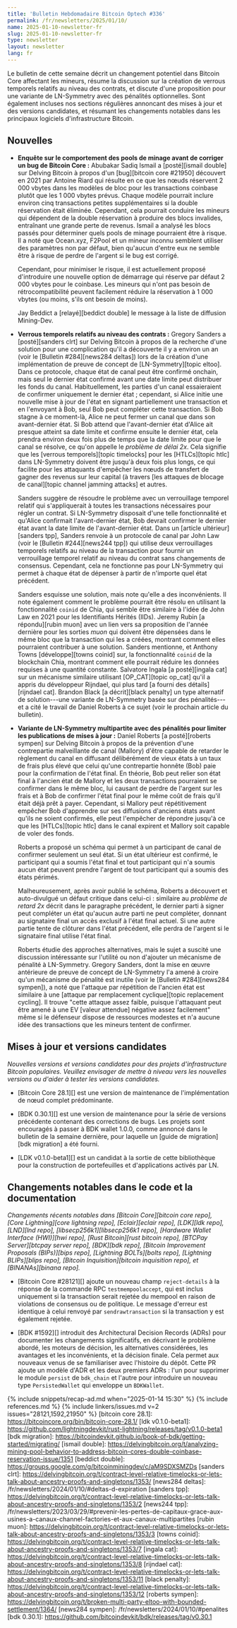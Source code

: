 ```yaml
---
title: 'Bulletin Hebdomadaire Bitcoin Optech #336'
permalink: /fr/newsletters/2025/01/10/
name: 2025-01-10-newsletter-fr
slug: 2025-01-10-newsletter-fr
type: newsletter
layout: newsletter
lang: fr
---
```

Le bulletin de cette semaine décrit un changement potentiel dans Bitcoin Core
affectant les mineurs, résume la discussion sur la création de verrous temporels relatifs au niveau
des contrats, et discute d'une proposition pour une variante de LN-Symmetry
avec des pénalités optionnelles. Sont également incluses nos sections régulières
annoncant des mises à jour et des versions candidates, et résumant les changements notables
dans les principaux logiciels d'infrastructure Bitcoin.

## Nouvelles

- **Enquête sur le comportement des pools de minage avant de corriger un bug de Bitcoin Core :**
  Abubakar Sadiq Ismail a [posté][ismail double] sur Delving Bitcoin à propos
  d'un [bug][bitcoin core #21950] découvert en 2021 par Antoine Riard qui
  résulte en ce que les nœuds réservent 2 000 vbytes dans les modèles de bloc pour les transactions
  coinbase plutôt que les 1 000 vbytes prévus. Chaque modèle
  pourrait inclure environ cinq transactions petites supplémentaires si la
  double réservation était éliminée. Cependant, cela pourrait conduire les mineurs
  qui dépendent de la double réservation à produire des blocs invalides,
  entraînant une grande perte de revenus. Ismail a analysé les blocs passés pour
  déterminer quels pools de minage pourraient être à risque. Il a noté
  que Ocean.xyz, F2Pool et un mineur inconnu semblent utiliser
  des paramètres non par défaut, bien qu'aucun d'entre eux ne semble être à risque
  de perdre de l'argent si le bug est corrigé.

  Cependant, pour minimiser le risque, il est actuellement proposé d'introduire une
  nouvelle option de démarrage qui réserve par défaut 2 000 vbytes pour le
  coinbase. Les mineurs qui n'ont pas besoin de rétrocompatibilité peuvent facilement
  réduire la réservation à 1 000 vbytes (ou moins, s'ils ont besoin de moins).

  Jay Beddict a [relayé][beddict double] le message à la liste de diffusion Mining-Dev.

- **Verrous temporels relatifs au niveau des contrats :** Gregory Sanders
  a [posté][sanders clrt] sur Delving Bitcoin à propos de la recherche d'une solution pour
  une complication qu'il a découverte il y a environ un an (voir le [Bulletin #284][news284 deltas])
  lors de la création d'une implémentation de preuve de concept
  de [LN-Symmetry][topic eltoo]. Dans ce protocole, chaque état de canal
  peut être confirmé onchain, mais seul le dernier état confirmé avant une
  date limite peut distribuer les fonds du canal. Habituellement, les parties d'un
  canal essaieraient de confirmer uniquement le dernier état ; cependant, si
  Alice initie une nouvelle mise à jour de l'état en signant partiellement une transaction
  et en l'envoyant à Bob, seul Bob peut compléter cette transaction. Si Bob
  stagne à ce moment-là, Alice ne peut fermer un canal que dans son
  avant-dernier état. Si Bob attend que l'avant-dernier état d'Alice ait presque atteint sa date
  limite et confirme ensuite le dernier état, cela
  prendra environ deux fois plus de temps que la date limite pour que le canal
  se résolve, ce qu'on appelle le _problème de délai 2x_. Cela signifie
  que les [verrous temporels][topic timelocks] pour les [HTLCs][topic htlc] dans LN-Symmetry
  doivent être jusqu'à deux fois plus longs, ce qui facilite pour les attaquants
  d'empêcher les nœuds de transfert de gagner des revenus sur leur capital (à travers
  [les attaques de blocage de canal][topic channel jamming attacks] et autres.

  Sanders suggère de résoudre le problème avec un verrouillage temporel relatif qui s'appliquerait à
  toutes les transactions nécessaires pour régler un contrat. Si LN-Symmetry disposait d'une telle
  fonctionnalité et qu'Alice confirmait l'avant-dernier état, Bob devrait confirmer le dernier état
  avant la date limite de l'avant-dernier état. Dans un [article ultérieur][sanders tpp], Sanders
  renvoie à un protocole de canal par John Law (voir le [Bulletin #244][news244 tpp]) qui utilise deux
  verrouillages temporels relatifs au niveau de la transaction pour fournir un verrouillage temporel
  relatif au niveau du contrat sans changements de consensus. Cependant, cela ne fonctionne pas pour
  LN-Symmetry qui permet à chaque état de dépenser à partir de n'importe quel état précédent.

  Sanders esquisse une solution, mais note qu'elle a des inconvénients. Il note également comment le
  problème pourrait être résolu en utilisant la fonctionnalité `coinid` de Chia, qui semble être
  similaire à l'idée de John Law en 2021 pour les Identifiants Hérités (IIDs). Jeremy Rubin [a
  répondu][rubin muon] avec un lien vers sa proposition de l'année dernière pour les sorties _muon_
  qui doivent être dépensées dans le même bloc que la transaction qui les a créées, montrant comment
  elles pourraient contribuer à une solution. Sanders mentionne, et Anthony Towns [développe][towns
  coinid] sur, la fonctionnalité `coinid` de la blockchain Chia, montrant comment elle pourrait
  réduire les données requises à une quantité constante. Salvatore Ingala [a posté][ingala cat] sur un
  mécanisme similaire utilisant [OP_CAT][topic op_cat] qu'il a appris du développeur Rijndael, qui
  plus tard [a fourni des détails][rijndael cat]. Brandon Black [a décrit][black penalty] un type
  alternatif de solution---une variante de LN-Symmetry basée sur des pénalités---et a cité le travail
  de Daniel Roberts à ce sujet (voir le prochain article du bulletin).

- **Variante de LN-Symmetry multipartite avec des pénalités pour limiter les publications de mises à jour :**
  Daniel Roberts [a posté][roberts sympen] sur Delving Bitcoin à propos de la prévention d'une
  contrepartie malveillante de canal (Mallory) d'être capable de retarder le règlement du canal en
  diffusant délibérément de vieux états à un taux de frais plus élevé que celui qu'une contrepartie
  honnête (Bob) paie pour la confirmation de l'état final. En théorie, Bob peut relier son état final
  à l'ancien état de Mallory et les deux transactions pourraient se confirmer dans le même bloc,
  lui causant de perdre de l'argent sur les frais et à Bob de confirmer l'état final pour le même
  coût de frais qu'il était déjà prêt à payer. Cependant, si Mallory peut répétitivement empêcher Bob
  d'apprendre sur ses diffusions d'anciens états avant qu'ils ne soient confirmés, elle peut
  l'empêcher de répondre jusqu'à ce que les [HTLCs][topic htlc] dans le canal expirent et Mallory soit
  capable de voler des fonds.

  Roberts a proposé un schéma qui permet à un participant de canal de confirmer seulement un seul
  état. Si un état ultérieur est confirmé, le participant qui a soumis l'état final et tout
  participant qui n'a soumis aucun état peuvent prendre l'argent de tout participant qui a soumis des
  états périmés.

  Malheureusement, après avoir publié le schéma, Roberts a découvert et auto-divulgué un défaut
  critique dans celui-ci : similaire au _problème de retard 2x_ décrit dans le paragraphe
  précédent, le dernier parti à signer peut compléter un état qu'aucun autre parti ne peut compléter,
  donnant au signataire final un accès exclusif à l'état final actuel. Si une autre partie tente de clôturer
  dans l'état précédent, elle perdra de l'argent si le signataire final utilise l'état final.

  Roberts étudie des approches alternatives, mais le sujet a suscité une discussion intéressante sur
  l'utilité ou non d'ajouter un mécanisme de pénalité à LN-Symmetry. Gregory Sanders, dont la mise en
  œuvre antérieure de preuve de concept de LN-Symmetry l'a amené à croire qu'un mécanisme de pénalité
  est inutile (voir le [Bulletin #284][news284 sympen]), a noté que l'attaque par répétition de
  l'ancien état est similaire à une [attaque par remplacement cyclique][topic replacement cycling]. Il
  trouve "cette attaque assez faible, puisque l'attaquant peut être amené à une EV [valeur attendue]
  négative assez facilement" même si le défenseur dispose de ressources modestes et n'a aucune idée
  des transactions que les mineurs tentent de confirmer.

## Mises à jour et versions candidates

_Nouvelles versions et versions candidates pour des projets d'infrastructure Bitcoin populaires.
Veuillez envisager de mettre à niveau vers les nouvelles versions ou d'aider à tester les versions candidates._

- [Bitcoin Core 28.1][] est une version de maintenance de l'implémentation de nœud complet
  prédominante.

- [BDK 0.30.1][] est une version de maintenance pour la série de versions précédente contenant des
  corrections de bugs. Les projets sont encouragés à passer à BDK wallet 1.0.0, comme annoncé dans le
  bulletin de la semaine dernière, pour laquelle un [guide de migration][bdk migration] a été
  fourni.

- [LDK v0.1.0-beta1][] est un candidat à la sortie de cette bibliothèque pour la construction de
  portefeuilles et d'applications activés par LN.

## Changements notables dans le code et la documentation

_Changements récents notables dans [Bitcoin Core][bitcoin core repo], [Core Lightning][core
lightning repo], [Eclair][eclair repo], [LDK][ldk repo], [LND][lnd repo],
[libsecp256k1][libsecp256k1 repo], [Hardware Wallet Interface (HWI)][hwi repo], [Rust Bitcoin][rust
bitcoin repo], [BTCPay Server][btcpay server repo], [BDK][bdk repo], [Bitcoin Improvement Proposals
(BIPs)][bips repo], [Lightning BOLTs][bolts repo], [Lightning BLIPs][blips repo], [Bitcoin
Inquisition][bitcoin inquisition repo], et [BINANAs][binana repo]._

- [Bitcoin Core #28121][] ajoute un nouveau champ `reject-details` à la réponse de la commande RPC
  `testmempoolaccept`, qui est inclus uniquement si la transaction serait rejetée du mempool en raison
  de violations de consensus ou de politique. Le message d'erreur est identique à celui renvoyé par
  `sendrawtransaction` si la transaction y est également rejetée.

- [BDK #1592][] introduit des Architectural Decision Records (ADRs) pour documenter les changements
  significatifs, en décrivant le problème abordé, les moteurs de décision, les alternatives
  considérées, les avantages et les inconvénients, et la décision finale. Cela permet aux nouveaux
  venus de se familiariser avec l'histoire du dépôt. Cette PR ajoute un modèle d'ADR et les deux
  premiers ADRs : l'un pour supprimer le module `persist` de `bdk_chain` et l'autre pour introduire un
  nouveau type `PersistedWallet` qui enveloppe un `BDKWallet`.

{% include snippets/recap-ad.md when="2025-01-14 15:30" %}
{% include references.md %}
{% include linkers/issues.md v=2 issues="28121,1592,21950" %}
[bitcoin core 28.1]: https://bitcoincore.org/bin/bitcoin-core-28.1/
[ldk v0.1.0-beta1]: https://github.com/lightningdevkit/rust-lightning/releases/tag/v0.1.0-beta1
[bdk migration]: https://bitcoindevkit.github.io/book-of-bdk/getting-started/migrating/
[ismail double]: https://delvingbitcoin.org/t/analyzing-mining-pool-behavior-to-address-bitcoin-cores-double-coinbase-reservation-issue/1351
[beddict double]: https://groups.google.com/g/bitcoinminingdev/c/aM9SDXSMZDs
[sanders clrt]: https://delvingbitcoin.org/t/contract-level-relative-timelocks-or-lets-talk-about-ancestry-proofs-and-singletons/1353/
[news284 deltas]: /fr/newsletters/2024/01/10/#deltas-d-expiration
[sanders tpp]: https://delvingbitcoin.org/t/contract-level-relative-timelocks-or-lets-talk-about-ancestry-proofs-and-singletons/1353/2
[news244 tpp]: /fr/newsletters/2023/03/29/#prevenir-les-pertes-de-capitaux-grace-aux-usines-a-canaux-channel-factories-et-aux-canaux-multipartites
[rubin muon]: https://delvingbitcoin.org/t/contract-level-relative-timelocks-or-lets-talk-about-ancestry-proofs-and-singletons/1353/3
[towns coinid]: https://delvingbitcoin.org/t/contract-level-relative-timelocks-or-lets-talk-about-ancestry-proofs-and-singletons/1353/7
[ingala cat]: https://delvingbitcoin.org/t/contract-level-relative-timelocks-or-lets-talk-about-ancestry-proofs-and-singletons/1353/8
[rijndael cat]: https://delvingbitcoin.org/t/contract-level-relative-timelocks-or-lets-talk-about-ancestry-proofs-and-singletons/1353/11
[black penalty]: https://delvingbitcoin.org/t/contract-level-relative-timelocks-or-lets-talk-about-ancestry-proofs-and-singletons/1353/12
[roberts sympen]: https://delvingbitcoin.org/t/broken-multi-party-eltoo-with-bounded-settlement/1364/
[news284 sympen]: /fr/newsletters/2024/01/10/#penalites
[bdk 0.30.1]: https://github.com/bitcoindevkit/bdk/releases/tag/v0.30.1
